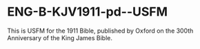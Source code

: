 # ENG-B-KJV1911-pd--USFM
This is USFM for the 1911 Bible, published by Oxford on the 300th Anniversary of the King James Bible.
